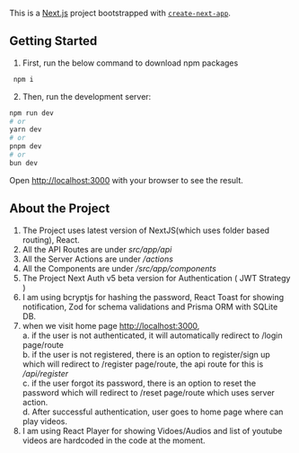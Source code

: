 This is a [Next.js](https://nextjs.org) project bootstrapped with [`create-next-app`](https://nextjs.org/docs/app/api-reference/cli/create-next-app).

## Getting Started

1. First, run the below command to download npm packages

```bash
 npm i
```

2. Then, run the development server:

```bash
npm run dev
# or
yarn dev
# or
pnpm dev
# or
bun dev
```

Open [http://localhost:3000](http://localhost:3000) with your browser to see the result.

## About the Project

1. The Project uses latest version of NextJS(which uses folder based routing), React.
2. All the API Routes are under _src/app/api_
3. All the Server Actions are under _/actions_
4. All the Components are under _/src/app/components_
5. The Project Next Auth v5 beta version for Authentication ( JWT Strategy )
6. I am using bcryptjs for hashing the password, React Toast for showing notification, Zod for schema validations and Prisma ORM with SQLite DB.
7. when we visit home page [http://localhost:3000](http://localhost:3000), <br/>
   a. if the user is not authenticated, it will automatically redirect to /login page/route <br/>
   b. if the user is not registered, there is an option to register/sign up which will redirect to /register page/route, the api route for this is _/api/register_ <br/>
   c. if the user forgot its password, there is an option to reset the password which will redirect to /reset page/route which uses server action. <br/>
   d. After successful authentication, user goes to home page where can play videos. <br/>
8. I am using React Player for showing Vidoes/Audios and list of youtube videos are hardcoded in the code at the moment.
